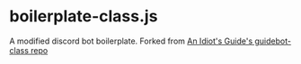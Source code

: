 # boilerplate-class.js

A modified discord bot boilerplate. Forked from [An Idiot's Guide's guidebot-class repo](https://github.com/AnIdiotsGuide/guidebot-class)
